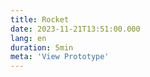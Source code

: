 ```yaml
---
title: Rocket
date: 2023-11-21T13:51:00.000
lang: en
duration: 5min
meta: 'View Prototype'
---
```




<Rocket />
